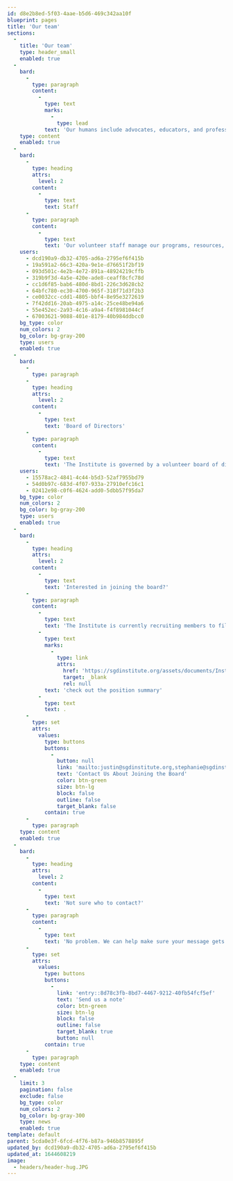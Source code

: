 ```yaml
---
id: d8e2b8ed-5f03-4aae-b5d6-469c342aa10f
blueprint: pages
title: 'Our team'
sections:
  -
    title: 'Our team'
    type: header_small
    enabled: true
  -
    bard:
      -
        type: paragraph
        content:
          -
            type: text
            marks:
              -
                type: lead
            text: 'Our humans include advocates, educators, and professionals with experience in a diverse array of fields—higher education, financial services, marketing, urban farming, IT/web development, local government, and more—who''ve dedicated themselves to the causes of building queer success in the Midwest.'
    type: content
    enabled: true
  -
    bard:
      -
        type: heading
        attrs:
          level: 2
        content:
          -
            type: text
            text: Staff
      -
        type: paragraph
        content:
          -
            type: text
            text: 'Our volunteer staff manage our programs, resources, and operations.'
    users:
      - dcd190a9-db32-4705-ad6a-2795ef6f415b
      - 19a591a2-66c3-420a-9e1e-d76651f2bf19
      - 093d501c-4e2b-4e72-891a-48924219cffb
      - 319b9f3d-4a5e-420e-ade8-ceaff8cfc78d
      - cc1d6f85-bab6-480d-8bd1-226c3d628cb2
      - 64bfc780-ec30-4700-965f-318f71d3f2b3
      - ce0032cc-cdd1-4805-bbf4-8e95e3272619
      - 7f42dd16-20ab-4975-a14c-25ce48be94a6
      - 55e452ec-2a93-4c16-a9a4-f4f8981044cf
      - 67003621-9088-401e-8179-40b984ddbcc0
    bg_type: color
    num_colors: 2
    bg_color: bg-gray-200
    type: users
    enabled: true
  -
    bard:
      -
        type: paragraph
      -
        type: heading
        attrs:
          level: 2
        content:
          -
            type: text
            text: 'Board of Directors'
      -
        type: paragraph
        content:
          -
            type: text
            text: 'The Institute is governed by a volunteer board of directors.'
    users:
      - 15578ac2-4841-4c44-b5d3-52af7955bd79
      - 54d0b97c-683d-4f07-933a-27910efc16c1
      - 02412e98-c0f6-4624-add0-5dbb57f95da7
    bg_type: color
    num_colors: 2
    bg_color: bg-gray-200
    type: users
    enabled: true
  -
    bard:
      -
        type: heading
        attrs:
          level: 2
        content:
          -
            type: text
            text: 'Interested in joining the board?'
      -
        type: paragraph
        content:
          -
            type: text
            text: 'The Institute is currently recruiting members to fill vacancies on the board of directors. To learn more about the role and responsibilities of board members, '
          -
            type: text
            marks:
              -
                type: link
                attrs:
                  href: 'https://sgdinstitute.org/assets/documents/Institute_Board_Roles_and_Responsibilities.pdf'
                  target: _blank
                  rel: null
            text: 'check out the position summary'
          -
            type: text
            text: .
      -
        type: set
        attrs:
          values:
            type: buttons
            buttons:
              -
                button: null
                link: 'mailto:justin@sgdinstitute.org,stephanie@sgdinstitute.org?subject=Board%20of%20Directors'
                text: 'Contact Us About Joining the Board'
                color: btn-green
                size: btn-lg
                block: false
                outline: false
                target_blank: false
            contain: true
      -
        type: paragraph
    type: content
    enabled: true
  -
    bard:
      -
        type: heading
        attrs:
          level: 2
        content:
          -
            type: text
            text: 'Not sure who to contact?'
      -
        type: paragraph
        content:
          -
            type: text
            text: 'No problem. We can help make sure your message gets to the right human.'
      -
        type: set
        attrs:
          values:
            type: buttons
            buttons:
              -
                link: 'entry::8d78c3fb-8bd7-4467-9212-40fb54fcf5ef'
                text: 'Send us a note'
                color: btn-green
                size: btn-lg
                block: false
                outline: false
                target_blank: true
                button: null
            contain: true
      -
        type: paragraph
    type: content
    enabled: true
  -
    limit: 3
    pagination: false
    exclude: false
    bg_type: color
    num_colors: 2
    bg_color: bg-gray-300
    type: news
    enabled: true
template: default
parent: 5cda0e3f-6fcd-4f76-b87a-946b8578895f
updated_by: dcd190a9-db32-4705-ad6a-2795ef6f415b
updated_at: 1644608219
image:
  - headers/header-hug.JPG
---
```

